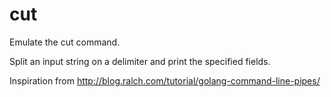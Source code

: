 # cut

Emulate the cut command.

Split an input string on a delimiter and print the specified fields.

Inspiration from http://blog.ralch.com/tutorial/golang-command-line-pipes/
